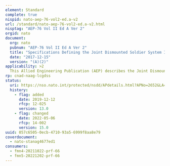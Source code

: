```yaml
---
element: Standard
complete: true
nispid: nato-aep-76-vol2-ed.a-v2
url: /standard/nato-aep-76-vol2-ed.a-v2.html
nisptag: "AEP-76 Vol II Ed A Ver 2"
orgid: nato
document:
  org: nato
  pubnum: "AEP-76 Vol II Ed A Ver 2"
  title: "Specifications Defining the Joint Dismounted Soldier System Interoperability Network (JDSSIN) - Data Model"
  date: "2017-12-15"
  version: "(A)(2)"
applicability: >2
  This Allied Engineering Publication (AEP) describes the Joint Dismounted Soldier System Data Model (JDSSDM). The JDSSDM is an eXtensible Mark-up Language (XML) Schema designed to support the exchange of information at the Dismounted Solder level. The JDSSDM is fully compliant with the Joint Command Control and Consultation Information Exchange Data Model (JC3IEDM) and based on the XML representation of the JC3IEDM. The objective of this publication is to document the JDSSDM schema and specify the associated business rules.
rp: cnad-naag-lcgdss
status:
  uri: https://nso.nato.int/protected/nsdd/APdetails.html?APNo=2652&LA=EN
  history: 
    - flag: added
      date: 2019-12-12
      rfcp: 12-025
      version: 13.0
    - flag: changed
      date: 2022-05-06
      rfcp: 14-002
      version: 15.0
uuid: 057c6505-0ecb-4710-93a5-6999f8aa8e79
coverdocument:
  - nato-stanag4677ed1
consumers:
  - fmn4-20211022-prf-66
  - fmn5-20221202-prf-66
---
```

